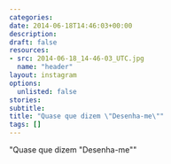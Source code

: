 ```yaml
---
categories:
date: 2014-06-18T14:46:03+00:00
description:
draft: false
resources:
- src: 2014-06-18_14-46-03_UTC.jpg
  name: "header"
layout: instagram
options:
  unlisted: false
stories:
subtitle:
title: "Quase que dizem \"Desenha-me\""
tags: []
---
```


"Quase que dizem \"Desenha-me\""
